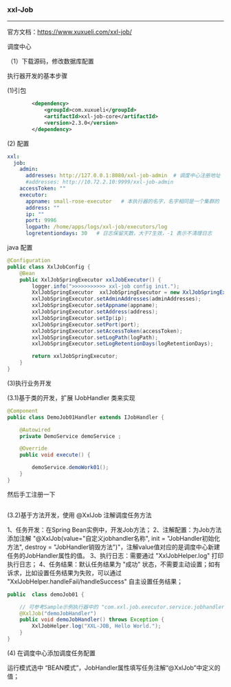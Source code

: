 

### xxl-Job

--------------

官方文档：https://www.xuxueli.com/xxl-job/

调度中心

（1）下载源码，修改数据库配置




执行器开发的基本步骤

(1)引包

```xml
        <dependency>
            <groupId>com.xuxueli</groupId>
            <artifactId>xxl-job-core</artifactId>
            <version>2.3.0</version>
        </dependency>
```

(2) 配置

```YAML
xxl:
  job:
    admin:
      addresses: http://127.0.0.1:8080/xxl-job-admin  # 调度中心注册地址
      #addresses: http://10.72.2.10:9999/xxl-job-admin
    accessToken: ""
    executor:
      appname: small-rose-executor   # 本执行器的名字，名字相同是一个集群的
      address: ""
      ip: ""
      port: 9996
      logpath: /home/apps/logs/xxl-job/executors/log
      logretentiondays: 30   # 日志保留天数，大于7生效，-1 表示不清理日志

```

java 配置

```java
@Configuration
public class XxlJobConfig {
    @Bean
    public XxlJobSpringExecutor xxlJobExecutor() {
        logger.info(">>>>>>>>>>> xxl-job config init.");
        XxlJobSpringExecutor  xxlJobSpringExecutor = new XxlJobSpringExecutor();
        xxlJobSpringExecutor.setAdminAddresses(adminAddresses);
        xxlJobSpringExecutor.setAppname(appname);
        xxlJobSpringExecutor.setAddress(address);
        xxlJobSpringExecutor.setIp(ip);
        xxlJobSpringExecutor.setPort(port);
        xxlJobSpringExecutor.setAccessToken(accessToken);
        xxlJobSpringExecutor.setLogPath(logPath);
        xxlJobSpringExecutor.setLogRetentionDays(logRetentionDays);

        return xxlJobSpringExecutor;
    }
}
```

(3)执行业务开发

(3.1)基于类的开发，扩展 IJobHandler 类来实现

```java
@Component
public class DemoJob01Handler extends IJobHandler {

    @Autowired
    private DemoService demoService ;

    @Override
    public void execute() {

        demoService.demoWork01();
    }
}
```
然后手工注册一下

```java

```

(3.2)基于方法开发，使用  @XxlJob 注解调度任务方法


1、任务开发：在Spring Bean实例中，开发Job方法；
2、注解配置：为Job方法添加注解 "@XxlJob(value="自定义jobhandler名称", init = "JobHandler初始化方法", destroy = "JobHandler销毁方法")"，注解value值对应的是调度中心新建任务的JobHandler属性的值。
3、执行日志：需要通过 "XxlJobHelper.log" 打印执行日志；
4、任务结果：默认任务结果为 "成功" 状态，不需要主动设置；如有诉求，比如设置任务结果为失败，可以通过 "XxlJobHelper.handleFail/handleSuccess" 自主设置任务结果；

```java
public  class demoJob01 {

    // 可参考Sample示例执行器中的 "com.xxl.job.executor.service.jobhandler.SampleXxlJob" ，如下：
    @XxlJob("demoJobHandler")
    public void demoJobHandler() throws Exception {
        XxlJobHelper.log("XXL-JOB, Hello World.");
    }
}
```




(4) 在调度中心添加调度任务配置

运行模式选中 “BEAN模式”，JobHandler属性填写任务注解“@XxlJob”中定义的值；
